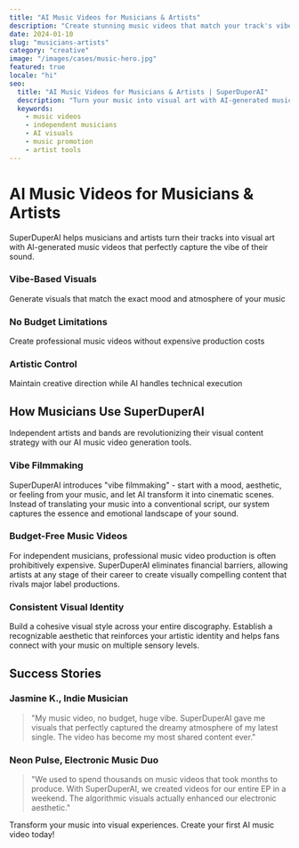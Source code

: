 ```yaml
---
title: "AI Music Videos for Musicians & Artists"
description: "Create stunning music videos that match your track's vibe without a studio budget"
date: 2024-01-10
slug: "musicians-artists"
category: "creative"
image: "/images/cases/music-hero.jpg"
featured: true
locale: "hi"
seo:
  title: "AI Music Videos for Musicians & Artists | SuperDuperAI"
  description: "Turn your music into visual art with AI-generated music videos that capture your unique style and vibe"
  keywords:
    - music videos
    - independent musicians
    - AI visuals
    - music promotion
    - artist tools
---
```


# AI Music Videos for Musicians & Artists

SuperDuperAI helps musicians and artists turn their tracks into visual art with AI-generated music videos that perfectly capture the vibe of their sound.

### Vibe-Based Visuals

Generate visuals that match the exact mood and atmosphere of your music


  ### No Budget Limitations

Create professional music videos without expensive production costs


  ### Artistic Control

Maintain creative direction while AI handles technical execution




## How Musicians Use SuperDuperAI

Independent artists and bands are revolutionizing their visual content strategy with our AI music video generation tools.

### Vibe Filmmaking

SuperDuperAI introduces "vibe filmmaking" - start with a mood, aesthetic, or feeling from your music, and let AI transform it into cinematic scenes. Instead of translating your music into a conventional script, our system captures the essence and emotional landscape of your sound.

### Budget-Free Music Videos

For independent musicians, professional music video production is often prohibitively expensive. SuperDuperAI eliminates financial barriers, allowing artists at any stage of their career to create visually compelling content that rivals major label productions.

### Consistent Visual Identity

Build a cohesive visual style across your entire discography. Establish a recognizable aesthetic that reinforces your artistic identity and helps fans connect with your music on multiple sensory levels.

## Success Stories

### Jasmine K., Indie Musician

> "My music video, no budget, huge vibe. SuperDuperAI gave me visuals that perfectly captured the dreamy atmosphere of my latest single. The video has become my most shared content ever."

### Neon Pulse, Electronic Music Duo

> "We used to spend thousands on music videos that took months to produce. With SuperDuperAI, we created videos for our entire EP in a weekend. The algorithmic visuals actually enhanced our electronic aesthetic."


  Transform your music into visual experiences. Create your first AI music video
  today!

